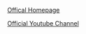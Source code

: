 
[Offical Homepage](https://www.megachips.co.jp/company/megachips/outline.html)

[Official Youtube Channel](https://www.youtube.com/@megachipsofficialchannel6905)
